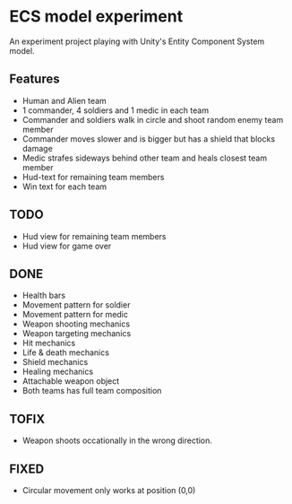 # ECS model experiment
An experiment project playing with Unity's Entity Component System model.

## Features
- Human and Alien team
- 1 commander, 4 soldiers and 1 medic in each team
- Commander and soldiers walk in circle and shoot random enemy team member
- Commander moves slower and is bigger but has a shield that blocks damage
- Medic strafes sideways behind other team and heals closest team member
- Hud-text for remaining team members
- Win text for each team

## TODO
- Hud view for remaining team members
- Hud view for game over

## DONE
- Health bars
- Movement pattern for soldier
- Movement pattern for medic
- Weapon shooting mechanics
- Weapon targeting mechanics
- Hit mechanics
- Life & death mechanics
- Shield mechanics
- Healing mechanics
- Attachable weapon object
- Both teams has full team composition

## TOFIX
- Weapon shoots occationally in the wrong direction.

## FIXED
- Circular movement only works at position (0,0)